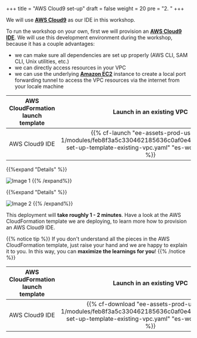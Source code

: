 +++
title = "AWS Cloud9 set-up"
draft = false
weight = 20
pre = "2. "
+++

We will use **[AWS Cloud9](https://aws.amazon.com/cloud9/)** as our IDE in this workshop.

To run the workshop on your own, first we will provision an **[AWS Cloud9 IDE](https://aws.amazon.com/cloud9/)**. We will use this development environment during the workshop, because it has a couple advantages:  

+ we can make sure all dependencies are set up properly (AWS CLI, SAM CLI, Unix utilities, etc.)
+ we can directly access resources in your VPC
+ we can use the underlying **[Amazon EC2](https://aws.amazon.com/ec2/)** instance to create a local port forwarding tunnel to access the VPC resources via the internet from your locale machine  

| AWS CloudFormation launch template | Launch in an existing VPC |
| ------ |:------:|
| AWS Cloud9 IDE | {{% cf-launch "ee-assets-prod-us-east-1/modules/feb8f3a5c330462185636c0af0e4a536/v1/cloud9-set-up-template-existing-vpc.yaml" "es-workshop-lab-2" %}} |  

{{%expand "Details" %}}


![Image 1](/images/2-cloud9-set-up/index-1.png)
{{% /expand%}}

{{%expand "Details" %}}


![Image 2](/images/2-cloud9-set-up/index-2.png)
{{% /expand%}}

This deployment will **take roughly 1 - 2 minutes**. Have a look at the AWS CloudFormation template we are deploying, to learn more how to provision an AWS Cloud9 IDE.  

{{% notice tip %}}
If you don't understand all the pieces in the AWS CloudFormation template, just raise your hand and we are happy to explain it to you. In this way, you can **maximize the learnings for you**!
{{% /notice %}}

| AWS CloudFormation launch template | Launch in an existing VPC |
| ------ |:------:|
| AWS Cloud9 IDE | {{% cf-download "ee-assets-prod-us-east-1/modules/feb8f3a5c330462185636c0af0e4a536/v1/cloud9-set-up-template-existing-vpc.yaml" "es-workshop-lab-2" %}} |  

